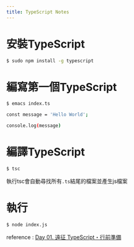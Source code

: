 ```yaml
---
title: TypeScript Notes
---
```


# 安裝TypeScript

``` bash
$ sudo npm install -g typescript
```

# 編寫第一個TypeScript

``` bash
$ emacs index.ts
```

``` bash
const message = 'Hello World';

console.log(message)
```

# 編譯TypeScript

``` bash
$ tsc
```

執行tsc會自動尋找所有`.ts`結尾的檔案並產生js檔案

# 執行

``` bash
$ node index.js
```

reference : [Day 01. 遠征 TypeScript・行前準備](https://ithelp.ithome.com.tw/articles/10214714)

